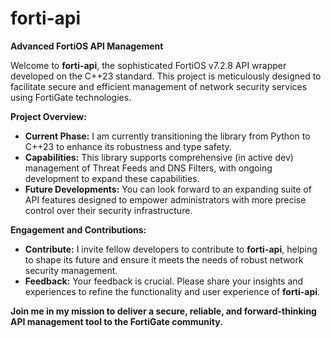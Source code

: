 # forti-api

**Advanced FortiOS API Management**

Welcome to **forti-api**, the sophisticated FortiOS v7.2.8 API wrapper developed on the C++23 standard. This project is meticulously designed to facilitate secure and efficient management of network security services using FortiGate technologies.

**Project Overview:**
- **Current Phase:** I am currently transitioning the library from Python to C++23 to enhance its robustness and type safety.
- **Capabilities:** This library supports comprehensive (in active dev) management of Threat Feeds and DNS Filters, with ongoing development to expand these capabilities.
- **Future Developments:** You can look forward to an expanding suite of API features designed to empower administrators with more precise control over their security infrastructure.

**Engagement and Contributions:**
- **Contribute:** I invite fellow developers to contribute to **forti-api**, helping to shape its future and ensure it meets the needs of robust network security management.
- **Feedback:** Your feedback is crucial. Please share your insights and experiences to refine the functionality and user experience of **forti-api**.

**Join me in my mission to deliver a secure, reliable, and forward-thinking API management tool to the FortiGate community.**
